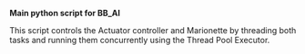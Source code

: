 

**Main python script for BB_AI**

This script controls the Actuator controller and Marionette by threading both tasks and running them concurrently using the Thread Pool Executor.
